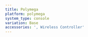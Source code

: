 ```yaml
---
title: Polymega
platform: polymega
system_type: console
variation: Base
accessories: ', Wireless Controller'
---
```

